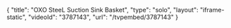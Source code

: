 {
    "title": "OXO SteeL Suction Sink Basket",
    "type": "solo",
    "layout": "iframe-static",
    "videoId": "3787143",
    "url": "\/tvpembed\/3787143"
}